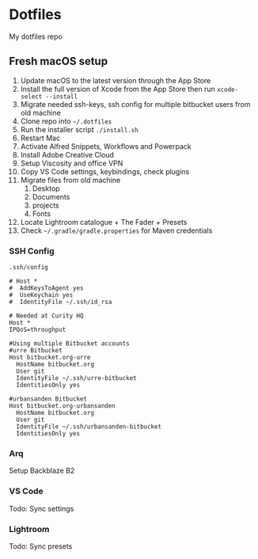 # Dotfiles

My dotfiles repo

## Fresh macOS setup

1. Update macOS to the latest version through the App Store
2. Install the full version of Xcode from the App Store then run `xcode-select --install`
3. Migrate needed ssh-keys, ssh config for multiple bitbucket users from old machine
4. Clone repo into `~/.dotfiles`
5. Run the installer script `./install.sh`
6. Restart Mac
7. Activate Alfred Snippets, Workflows and Powerpack
8. Install Adobe Creative Cloud
9. Setup Viscosity and office VPN
10. Copy VS Code settings, keybindings, check plugins
11. Migrate files from old machine
    1. Desktop
    2. Documents
    3. projects
    4. Fonts
12. Locate Lightroom catalogue + The Fader + Presets
13. Check `~/.gradle/gradle.properties` for Maven credentials

### SSH Config

`.ssh/config`

```
# Host *
#  AddKeysToAgent yes
#  UseKeychain yes
#  IdentityFile ~/.ssh/id_rsa

# Needed at Curity HQ
Host *
IPQoS=throughput

#Using multiple Bitbucket accounts
#urre Bitbucket
Host bitbucket.org-urre
  HostName bitbucket.org
  User git
  IdentityFile ~/.ssh/urre-bitbucket
  IdentitiesOnly yes

#urbansanden Bitbucket
Host bitbucket.org-urbansanden
  HostName bitbucket.org
  User git
  IdentityFile ~/.ssh/urbansanden-bitbucket
  IdentitiesOnly yes
```

### Arq

Setup Backblaze B2

### VS Code

Todo: Sync settings

### Lightroom

Todo: Sync presets
